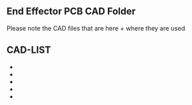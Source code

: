 ## End Effector PCB CAD Folder 

Please note the CAD files that are here + where they are used

## CAD-LIST
- 
-
-
-
-

